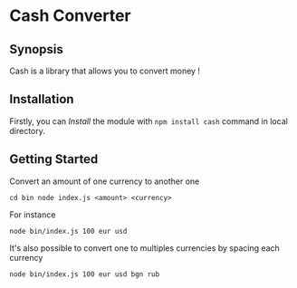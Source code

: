 # Cash Converter

## Synopsis

Cash is a library that allows you to convert money !

## Installation

Firstly, you can *Install* the module with `npm install cash` command in local directory.

## Getting Started

Convert an amount of one currency to another one 

`cd bin
 node index.js <amount> <currency>`
 
 For instance
 
 `node bin/index.js 100 eur usd`
 
 It's also possible to convert one to multiples currencies by spacing each currency
 
  `node bin/index.js 100 eur usd bgn rub` 
